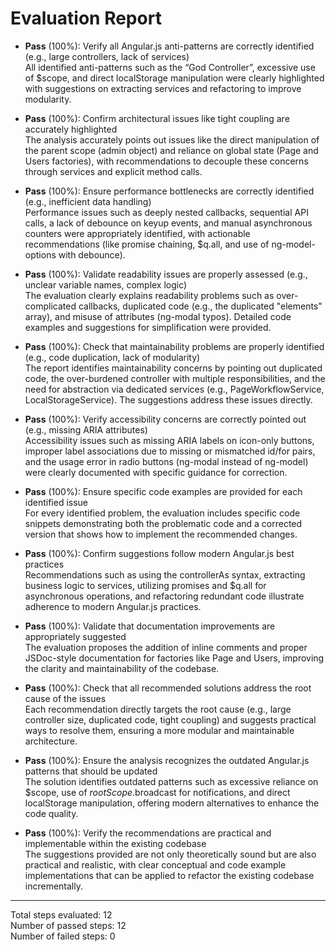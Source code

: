 # Evaluation Report

- **Pass** (100%): Verify all Angular.js anti-patterns are correctly identified (e.g., large controllers, lack of services)  
  All identified anti-patterns such as the “God Controller”, excessive use of $scope, and direct localStorage manipulation were clearly highlighted with suggestions on extracting services and refactoring to improve modularity.

- **Pass** (100%): Confirm architectural issues like tight coupling are accurately highlighted  
  The analysis accurately points out issues like the direct manipulation of the parent scope (admin object) and reliance on global state (Page and Users factories), with recommendations to decouple these concerns through services and explicit method calls.

- **Pass** (100%): Ensure performance bottlenecks are correctly identified (e.g., inefficient data handling)  
  Performance issues such as deeply nested callbacks, sequential API calls, a lack of debounce on keyup events, and manual asynchronous counters were appropriately identified, with actionable recommendations (like promise chaining, $q.all, and use of ng-model-options with debounce).

- **Pass** (100%): Validate readability issues are properly assessed (e.g., unclear variable names, complex logic)  
  The evaluation clearly explains readability problems such as over-complicated callbacks, duplicated code (e.g., the duplicated "elements" array), and misuse of attributes (ng-modal typos). Detailed code examples and suggestions for simplification were provided.

- **Pass** (100%): Check that maintainability problems are properly identified (e.g., code duplication, lack of modularity)  
  The report identifies maintainability concerns by pointing out duplicated code, the over-burdened controller with multiple responsibilities, and the need for abstraction via dedicated services (e.g., PageWorkflowService, LocalStorageService). The suggestions address these issues directly.

- **Pass** (100%): Verify accessibility concerns are correctly pointed out (e.g., missing ARIA attributes)  
  Accessibility issues such as missing ARIA labels on icon-only buttons, improper label associations due to missing or mismatched id/for pairs, and the usage error in radio buttons (ng-modal instead of ng-model) were clearly documented with specific guidance for correction.

- **Pass** (100%): Ensure specific code examples are provided for each identified issue  
  For every identified problem, the evaluation includes specific code snippets demonstrating both the problematic code and a corrected version that shows how to implement the recommended changes.

- **Pass** (100%): Confirm suggestions follow modern Angular.js best practices  
  Recommendations such as using the controllerAs syntax, extracting business logic to services, utilizing promises and $q.all for asynchronous operations, and refactoring redundant code illustrate adherence to modern Angular.js practices.

- **Pass** (100%): Validate that documentation improvements are appropriately suggested  
  The evaluation proposes the addition of inline comments and proper JSDoc-style documentation for factories like Page and Users, improving the clarity and maintainability of the codebase.

- **Pass** (100%): Check that all recommended solutions address the root cause of the issues  
  Each recommendation directly targets the root cause (e.g., large controller size, duplicated code, tight coupling) and suggests practical ways to resolve them, ensuring a more modular and maintainable architecture.

- **Pass** (100%): Ensure the analysis recognizes the outdated Angular.js patterns that should be updated  
  The solution identifies outdated patterns such as excessive reliance on $scope, use of $rootScope.$broadcast for notifications, and direct localStorage manipulation, offering modern alternatives to enhance the code quality.

- **Pass** (100%): Verify the recommendations are practical and implementable within the existing codebase  
  The suggestions provided are not only theoretically sound but are also practical and realistic, with clear conceptual and code example implementations that can be applied to refactor the existing codebase incrementally.

---

Total steps evaluated: 12  
Number of passed steps: 12  
Number of failed steps: 0